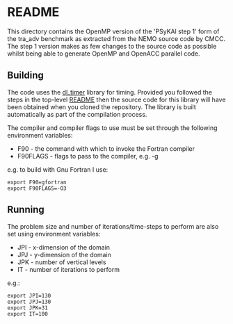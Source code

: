 # README #

This directory contains the OpenMP version of the 'PSyKAl step 1'
form of the tra_adv benchmark as extracted from the NEMO source
code by CMCC. The step 1 version makes as few changes to the source
code as possible whilst being able to generate OpenMP and OpenACC
parallel code.

## Building ##

The code uses the [dl_timer](https://bitbucket.org/apeg/dl_timer)
library for timing. Provided you followed the steps in the top-level
[README](../../../../README.md#obtaining-the-code) then the source code
for this library will have been obtained when you cloned the
repository. The library is built automatically as part of the
compilation process.

The compiler and compiler flags to use must be set through the following
environment variables:

* F90      - the command with which to invoke the Fortran compiler
* F90FLAGS - flags to pass to the compiler, e.g. -g

e.g. to build with Gnu Fortran I use:

    export F90=gfortran
    export F90FLAGS=-O3

## Running ##

The problem size and number of iterations/time-steps to perform are also
set using environment variables:

* JPI - x-dimension of the domain
* JPJ - y-dimension of the domain
* JPK - number of vertical levels
* IT - number of iterations to perform

e.g.:

    export JPI=130
    export JPJ=130
    export JPK=31
    export IT=100
